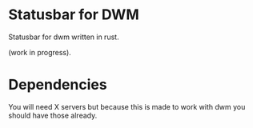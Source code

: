 # Statusbar for DWM
Statusbar for dwm written in rust.

(work in progress).

# Dependencies
You will need X servers but because this is made to work with dwm you should have those already.
